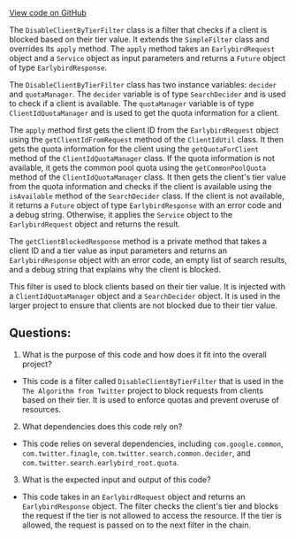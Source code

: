 [View code on GitHub](https://github.com/misbahsy/the-algorithm/src/java/com/twitter/search/earlybird_root/filters/DisableClientByTierFilter.java)

The `DisableClientByTierFilter` class is a filter that checks if a client is blocked based on their tier value. It extends the `SimpleFilter` class and overrides its `apply` method. The `apply` method takes an `EarlybirdRequest` object and a `Service` object as input parameters and returns a `Future` object of type `EarlybirdResponse`. 

The `DisableClientByTierFilter` class has two instance variables: `decider` and `quotaManager`. The `decider` variable is of type `SearchDecider` and is used to check if a client is available. The `quotaManager` variable is of type `ClientIdQuotaManager` and is used to get the quota information for a client.

The `apply` method first gets the client ID from the `EarlybirdRequest` object using the `getClientIdFromRequest` method of the `ClientIdUtil` class. It then gets the quota information for the client using the `getQuotaForClient` method of the `ClientIdQuotaManager` class. If the quota information is not available, it gets the common pool quota using the `getCommonPoolQuota` method of the `ClientIdQuotaManager` class. It then gets the client's tier value from the quota information and checks if the client is available using the `isAvailable` method of the `SearchDecider` class. If the client is not available, it returns a `Future` object of type `EarlybirdResponse` with an error code and a debug string. Otherwise, it applies the `Service` object to the `EarlybirdRequest` object and returns the result.

The `getClientBlockedResponse` method is a private method that takes a client ID and a tier value as input parameters and returns an `EarlybirdResponse` object with an error code, an empty list of search results, and a debug string that explains why the client is blocked.

This filter is used to block clients based on their tier value. It is injected with a `ClientIdQuotaManager` object and a `SearchDecider` object. It is used in the larger project to ensure that clients are not blocked due to their tier value.
## Questions: 
 1. What is the purpose of this code and how does it fit into the overall project?
- This code is a filter called `DisableClientByTierFilter` that is used in the `The Algorithm from Twitter` project to block requests from clients based on their tier. It is used to enforce quotas and prevent overuse of resources.

2. What dependencies does this code rely on?
- This code relies on several dependencies, including `com.google.common`, `com.twitter.finagle`, `com.twitter.search.common.decider`, and `com.twitter.search.earlybird_root.quota`. 

3. What is the expected input and output of this code?
- This code takes in an `EarlybirdRequest` object and returns an `EarlybirdResponse` object. The filter checks the client's tier and blocks the request if the tier is not allowed to access the resource. If the tier is allowed, the request is passed on to the next filter in the chain.